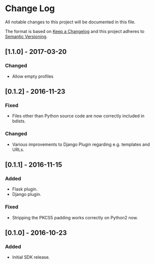 # Change Log #

All notable changes to this project will be documented in this file.

The format is based on [Keep a Changelog](http://keepachangelog.com/)
and this project adheres to [Semantic Versioning](http://semver.org/).

## [1.1.0] - 2017-03-20
### Changed
- Allow empty profiles

## [0.1.2] - 2016-11-23

### Fixed
- Files other than Python source code are now correctly included in bdists.

### Changed
- Various improvements to Django Plugin regarding e.g. templates and URLs.


## [0.1.1] - 2016-11-15

### Added
- Flask plugin.
- Django plugin.

### Fixed
- Stripping the PKCS5 padding works correctly on Python2 now.


## [0.1.0] - 2016-10-23

### Added
- Initial SDK release.
